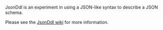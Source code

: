 JsonDdl is an experiment in using a JSON-like syntax to describe a JSON schema.

Please see the [JsonDdl wiki](https://github.com/bobvawter/JsonDdl/wiki) for more information.
